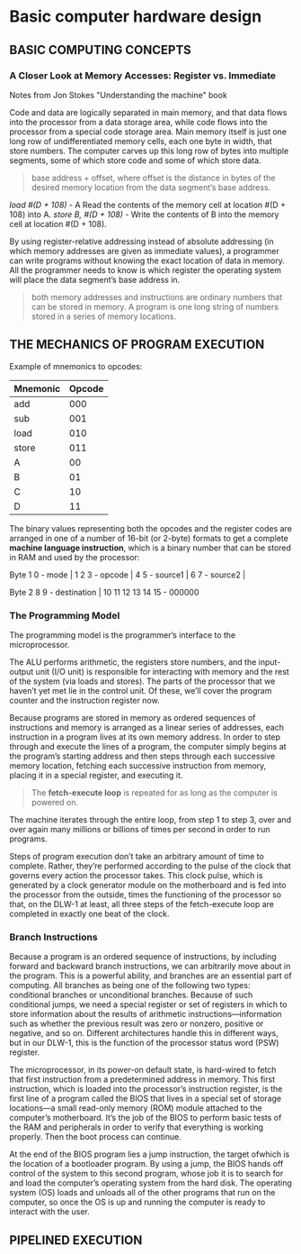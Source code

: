 # Basic computer hardware design

## BASIC COMPUTING CONCEPTS

### A Closer Look at Memory Accesses: Register vs. Immediate

Notes from Jon Stokes "Understanding the machine" book

Code and data are logically separated in main memory, and that data flows into the processor from a data storage area, while code flows into the processor from a special code storage area. Main memory itself is just one long row of undifferentiated memory cells, each one byte in width, that store numbers. The computer carves up this long row of bytes into multiple segments, some of which store code and some of which store data.

> base address + offset, where offset is the distance in bytes of the desired memory location from the data segment’s base address.

_load #(D + 108)_ - A Read the contents of the memory cell at location #(D + 108) into A.
_store B, #(D + 108)_ - Write the contents of B into the memory cell at location #(D + 108).

By using register-relative addressing instead of absolute addressing (in which memory addresses are given as immediate values), a programmer can write
programs without knowing the exact location of data in memory. All the programmer needs to know is which register the operating system will place the data segment’s base address in.

> both memory addresses and instructions are ordinary numbers that can be stored in memory. A program is one long string of numbers stored in a series of memory locations.

## THE MECHANICS OF PROGRAM EXECUTION

Example of mnemonics to opcodes:

| Mnemonic | Opcode |
| -------- | ------ |
| add      | 000    |
| sub      | 001    |
| load     | 010    |
| store    | 011    |
| A        | 00     |
| B        | 01     |
| C        | 10     |
| D        | 11     |

The binary values representing both the opcodes and the register codes are arranged in one of a number of 16-bit (or 2-byte) formats to get a complete **machine language instruction**, which is a binary number that can be stored in RAM and used by the processor:

Byte 1
0 - mode | 1 2 3 - opcode | 4 5 - source1 | 6 7 - source2 |

Byte 2
8 9 - destination | 10 11 12 13 14 15 - 000000

### The Programming Model

The programming model is the programmer’s interface to the microprocessor.

The ALU performs arithmetic, the registers store numbers, and the input-output unit (I/O unit) is responsible for interacting with memory and the rest of the system (via loads and stores). The parts of the processor that we haven’t yet met lie in the control unit. Of these, we’ll cover the program counter and the instruction register now.

Because programs are stored in memory as ordered sequences of instructions and memory is arranged as a linear series of addresses, each instruction in a program lives at its own memory address. In order to step through and execute the lines of a program, the computer simply begins at the program’s starting address and then steps through each successive memory location, fetching each successive instruction from memory, placing it in a special register, and executing it.

> The **fetch-execute loop** is repeated for as long as the computer is powered on.

The
machine iterates through the entire loop, from step 1 to step 3, over and over again many millions or billions of times per second in order to run programs.

Steps of program execution don’t take an arbitrary amount of time to complete. Rather, they’re performed according to the pulse of the
clock that governs every action the processor takes. This clock pulse, which is generated by a clock generator module on the motherboard and is fed into the processor from the outside, times the functioning of the processor so that, on the DLW-1 at least, all three steps of the fetch-execute loop are completed in exactly one beat of the clock.

### Branch Instructions

Because a program is an ordered sequence of instructions, by including forward and backward branch instructions, we can arbitrarily move about in the program. This is a powerful ability, and branches are an essential part of computing. All branches as being one of the following two types: conditional branches or unconditional branches. Because of such conditional jumps, we need a special register or set of registers in which to store information about the results of arithmetic instructions—information such as whether the previous result was zero or nonzero, positive or negative, and so on.
Different architectures handle this in different ways, but in our DLW-1, this is the function of the processor status word (PSW) register.

The microprocessor, in its power-on default state, is hard-wired to fetch that first instruction from a predetermined address in memory. This first instruction, which is loaded into the processor’s instruction register, is the first line of a program called the BIOS that lives in a special set of storage locations—a small read-only memory (ROM) module attached to the computer’s motherboard. It’s the job of the BIOS to perform basic tests of the RAM and peripherals in order to verify that everything is working properly. Then the boot process can continue.

At the end of the BIOS program lies a jump instruction, the target ofwhich is the location of a bootloader program. By using a jump, the BIOS hands off control of the system to this second program, whose job it is to search for and load the computer’s operating system from the hard disk. The operating system (OS) loads and unloads all of the other programs that run on the computer, so once the OS is up and running the computer is ready to interact with the user.

## PIPELINED EXECUTION
